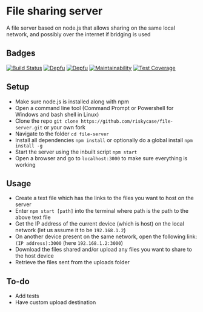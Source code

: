 # File sharing server
A file server based on node.js that allows sharing on the same local network, 
and possibly over the internet if bridging is used

## Badges
[![Build Status](https://travis-ci.com/riskycase/file-server.svg?branch=master)](https://travis-ci.com/riskycase/file-server)
[![Depfu](https://badges.depfu.com/badges/5c7a82c495e09f6aeed06d0708f2c363/status.svg)](https://depfu.com)
[![Depfu](https://badges.depfu.com/badges/5c7a82c495e09f6aeed06d0708f2c363/overview.svg)](https://depfu.com/github/riskycase/file-server?project_id=11774)
[![Maintainability](https://api.codeclimate.com/v1/badges/eaa51b0988f9f1072e2d/maintainability)](https://codeclimate.com/github/riskycase/file-server/maintainability)
[![Test Coverage](https://api.codeclimate.com/v1/badges/eaa51b0988f9f1072e2d/test_coverage)](https://codeclimate.com/github/riskycase/file-server/test_coverage)

## Setup

* Make sure node.js is installed along with npm
* Open a command line tool (Command Prompt or Powershell for Windows and bash
shell in Linux)
* Clone the repo `git clone https://github.com/riskycase/file-server.git` or 
your own fork
* Navigate to the folder `cd file-server`
* Install all dependencies `npm install` or optionally do a global install 
`npm install -g`
* Start the server using the inbuilt script `npm start`
* Open a browser and go to `localhost:3000` to make sure everything is working

## Usage
* Create a text file which has the links to the files you want to host on the 
server
* Enter `npm start [path]` into the terminal where path is the path to the 
above text file
* Get the IP address of the current device (which is host) on the local network
(let us assume it to be `192.168.1.2`)
* On another device present on the same network, open the following link:
`(IP address):3000` (here `192.168.1.2:3000`)
* Download the files shared and/or upload any files you want to share to the 
host device
* Retrieve the files sent from the uploads folder

## To-do
* Add tests
* Have custom upload destination
